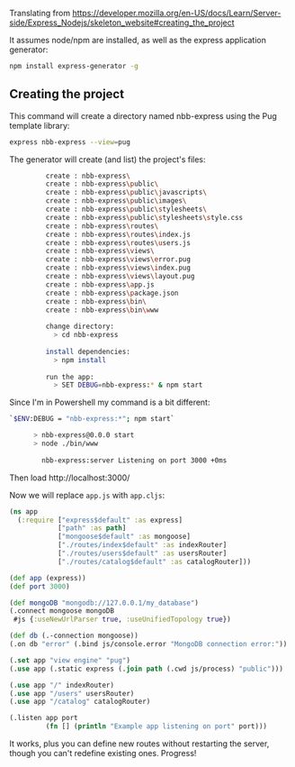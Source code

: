 Translating from https://developer.mozilla.org/en-US/docs/Learn/Server-side/Express_Nodejs/skeleton_website#creating_the_project

It assumes node/npm are installed, as well as the express application generator:

``` sh
npm install express-generator -g
```

## Creating the project

This command will create a directory named nbb-express using the Pug template library:

``` sh
express nbb-express --view=pug
```

The generator will create (and list) the project's files:

``` sh
	     create : nbb-express\
	     create : nbb-express\public\
	     create : nbb-express\public\javascripts\
	     create : nbb-express\public\images\
	     create : nbb-express\public\stylesheets\
	     create : nbb-express\public\stylesheets\style.css
	     create : nbb-express\routes\
	     create : nbb-express\routes\index.js
	     create : nbb-express\routes\users.js
	     create : nbb-express\views\
	     create : nbb-express\views\error.pug
	     create : nbb-express\views\index.pug
	     create : nbb-express\views\layout.pug
	     create : nbb-express\app.js
	     create : nbb-express\package.json
	     create : nbb-express\bin\
	     create : nbb-express\bin\www
	  
	     change directory:
	       > cd nbb-express
	  
	     install dependencies:
	       > npm install
	  
	     run the app:
	       > SET DEBUG=nbb-express:* & npm start
```

Since I'm in Powershell my command is a bit different:

``` sh
`$ENV:DEBUG = "nbb-express:*"; npm start`
```

``` sh
	  > nbb-express@0.0.0 start
	  > node ./bin/www
	  
	    nbb-express:server Listening on port 3000 +0ms
```

Then load http://localhost:3000/

Now we will replace `app.js` with `app.cljs`:

``` clojure
(ns app
  (:require ["express$default" :as express]
            ["path" :as path]
            ["mongoose$default" :as mongoose]
            ["./routes/index$default" :as indexRouter]
            ["./routes/users$default" :as usersRouter]
            ["./routes/catalog$default" :as catalogRouter]))

(def app (express))
(def port 3000)

(def mongoDB "mongodb://127.0.0.1/my_database")
(.connect mongoose mongoDB
 #js {:useNewUrlParser true, :useUnifiedTopology true})

(def db (.-connection mongoose))
(.on db "error" (.bind js/console.error "MongoDB connection error:"))

(.set app "view engine" "pug")
(.use app (.static express (.join path (.cwd js/process) "public")))

(.use app "/" indexRouter)
(.use app "/users" usersRouter)
(.use app "/catalog" catalogRouter)

(.listen app port
         (fn [] (println "Example app listening on port" port)))

```

It works, plus you can define new routes without restarting the server, though you can't redefine existing ones. Progress!